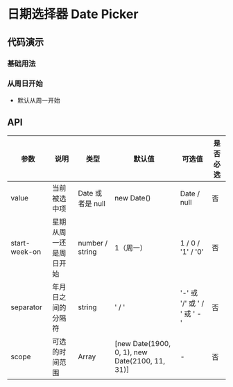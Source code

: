 # 日期选择器 Date Picker

## 代码演示

### 基础用法

<demo-date-picker-1 />

### 从周日开始

- 默认从周一开始

<demo-date-picker-2 />

## API

| 参数          | 说明                   | 类型             | 默认值                                         | 可选值                       | 是否必选 |
| ------------- | ---------------------- | ---------------- | ---------------------------------------------- | ---------------------------- | -------- |
| value         | 当前被选中项           | Date 或者是 null | new Date()                                     | Date / null                  | 否       |
| start-week-on | 星期从周一还是周日开始 | number / string  | 1（周一）                                      | 1 / 0 / '1' / '0'            | 否       |
| separator     | 年月日之间的分隔符     | string           | ' / '                                          | '-' 或 '/' 或 ' / ' 或 ' - ' | 否       |
| scope         | 可选的时间范围         | Array            | [new Date(1900, 0, 1), new Date(2100, 11, 31)] | -                            | 否       |
